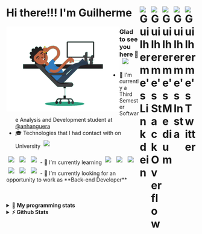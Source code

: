 <div align='left'><h1> Hi there!!! I'm Guilherme
  <a href="https://twitter.com/iamgrodrigues" target="_blank" rel="nofollow">
    <img align="right" alt="Guilherme's Twitter" width="30px" src="https://cdn.jsdelivr.net/npm/simple-icons@v3/icons/twitter.svg" />
  </a>
    <a href="https://www.instagram.com/iamgrodrigues" target="_blank" rel="nofollow">
    <img align="right" alt="Guilherme's Insta" width="30px" src="https://cdn.jsdelivr.net/npm/simple-icons@v3/icons/instagram.svg" />
  </a>
		<a href="https://medium.com/@iamgrodrigues" target="_blank" rel="nofollow">
		<img align="right" alt="Guilherme's Medium" width="30px" src="https://cdn.jsdelivr.net/npm/simple-icons@v3/icons/medium.svg" />
  </a>
  <a href="https://stackoverflow.com/users/14347023/iamgrodrigues" target="_blank" rel="nofollow">
    <img align="right" alt="Guilherme's StackOverflow" width="30px" src="https://cdn.jsdelivr.net/npm/simple-icons@3.0.1/icons/stackoverflow.svg" />
  </a>
	<a href="https://www.linkedin.com/in/iamgrodrigues" target="_blank" rel="nofollow">
    <img align="right" alt="Guilherme's Linkdein" width="30px" src="https://cdn.jsdelivr.net/npm/simple-icons@v3/icons/linkedin.svg" />
  </a>
</h1>
</div>

<img src='https://github.com/iamgrodrigues/iamgrodrigues/blob/master/Assets/dev.gif' width="300px" align='left'>

### Glad to see you here 👋 &nbsp; ![](https://visitor-badge.glitch.me/badge?page_id=iamgrodrigues.iamgrodrigues&style=flat-square&color=0088cc)
- :school: I'm currently a Third Semester Software Analysis and Development student at <a href="https://www.anhanguera.com/">@anhanguera </a>
- 🎓 Technologies that I had contact with on University	<img width="30px" style="padding:5px" src="https://www.vectorlogo.zone/logos/python/python-icon.svg"/>
<img width="30px" style="padding:5px" src="https://www.vectorlogo.zone/logos/mysql/mysql-icon.svg"/>
<img width="30px" style="padding:5px" src="https://cdn.jsdelivr.net/npm/simple-icons@v3/icons/c.svg"/>
<img width="30px" style="padding:5px" src="https://www.vectorlogo.zone/logos/java/java-icon.svg"/>
- 🌱 I’m currently learning <img width="30px" style="padding:5px" src="https://www.vectorlogo.zone/logos/java/java-icon.svg"/>
<img width="30px" style="padding:5px" src="https://www.vectorlogo.zone/logos/springio/springio-icon.svg"/>
<img width="30px" style="padding:5px" src="https://www.vectorlogo.zone/logos/angular/angular-icon.svg"/>
	<img width="30px" style="padding:5px" src="https://www.vectorlogo.zone/logos/linux/linux-icon.svg"/>
	<img width="30px" style="padding:5px" src="https://www.vectorlogo.zone/logos/docker/docker-icon.svg"/>
	<img width="30px" style="padding:5px" src="https://www.vectorlogo.zone/logos/postgresql/postgresql-icon.svg"/>
- 🔭 I’m currently looking for an opportunity to work as **Back-end Developer**

<br />
<br />
<br />
<br />

<details> 
 <summary>🤖 <b>My programming stats</b></summary>
<br>
  
<!--START_SECTION:waka-->
![Lines of code](https://img.shields.io/badge/From%20Hello%20World%20I%27ve%20Written-6207%20lines%20of%20code-blue)

**🐱 My Github Data** 

> 🏆 45 Contributions in the Year 2021
 > 
> 📦 9.2 kB Used in Github's Storage 
 > 
> 💼 Opted to Hire
 > 
> 📜 8 Public Repositories 
 > 
> 🔑 0 Private Repositories  
 > 
**I'm an Early 🐤** 

```text
🌞 Morning    43 commits     █████░░░░░░░░░░░░░░░░░░░░   22.75% 
🌆 Daytime    69 commits     █████████░░░░░░░░░░░░░░░░   36.51% 
🌃 Evening    50 commits     ██████░░░░░░░░░░░░░░░░░░░   26.46% 
🌙 Night      27 commits     ███░░░░░░░░░░░░░░░░░░░░░░   14.29%

```


📊 **This Week I Spent My Time On** 

```text
⌚︎ Time Zone: America/Sao_Paulo

💬 Programming Languages: 
Java                     17 hrs 10 mins      █████████████░░░░░░░░░░░░   51.75% 
Other                    5 hrs 57 mins       ████░░░░░░░░░░░░░░░░░░░░░   17.98% 
Bash                     3 hrs 30 mins       ██░░░░░░░░░░░░░░░░░░░░░░░   10.58% 
Git                      2 hrs 6 mins        █░░░░░░░░░░░░░░░░░░░░░░░░   6.37% 
XML                      1 hr 44 mins        █░░░░░░░░░░░░░░░░░░░░░░░░   5.25%

🔥 Editors: 
IntelliJ                 21 hrs 2 mins       ███████████████░░░░░░░░░░   63.39% 
Bash                     11 hrs 42 mins      ████████░░░░░░░░░░░░░░░░░   35.28% 
VS Code                  15 mins             ░░░░░░░░░░░░░░░░░░░░░░░░░   0.79% 
Vim                      10 mins             ░░░░░░░░░░░░░░░░░░░░░░░░░   0.53%

🐱‍💻 Projects: 
JavaDeveloper-Bootcamp   19 hrs              ██████████████░░░░░░░░░░░   57.31% 
PeopleManager-API        7 hrs 39 mins       █████░░░░░░░░░░░░░░░░░░░░   23.06% 
Terminal                 2 hrs 39 mins       ██░░░░░░░░░░░░░░░░░░░░░░░   8.02% 
docker101                2 hrs 22 mins       █░░░░░░░░░░░░░░░░░░░░░░░░   7.16% 
JPA                      53 mins             ░░░░░░░░░░░░░░░░░░░░░░░░░   2.68%

💻 Operating System: 
Linux                    33 hrs 10 mins      █████████████████████████   100.0%

```

**I Mostly Code in Java** 

```text
Java                     4 repos             ██████████████░░░░░░░░░░░   57.14% 
JavaScript               1 repo              ███░░░░░░░░░░░░░░░░░░░░░░   14.29% 
CSS                      1 repo              ███░░░░░░░░░░░░░░░░░░░░░░   14.29% 
Python                   1 repo              ███░░░░░░░░░░░░░░░░░░░░░░   14.29%

```



<!--END_SECTION:waka-->

</details>

<details>	
  <summary><b>⚡ Github Stats</b></summary>

<div>
	<img height="180em" src="https://github-readme-stats.vercel.app/api?username=iamgrodrigues&show_icons=true&hide_border=true" />
	<img height="180em" src="https://github-readme-stats.vercel.app/api/top-langs/?username=iamgrodrigues&exclude_repo=KNN-Image-Classification&show_icons=true&hide_border=true&layout=compact&langs_count=8"/>
</div>
</details>

